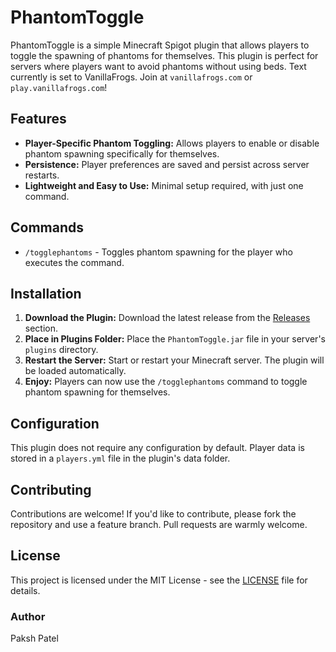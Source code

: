 # PhantomToggle

PhantomToggle is a simple Minecraft Spigot plugin that allows players to toggle the spawning of phantoms for themselves. This plugin is perfect for servers where players want to avoid phantoms without using beds.
Text currently is set to VanillaFrogs. Join at `vanillafrogs.com` or `play.vanillafrogs.com`!

## Features

- **Player-Specific Phantom Toggling:** Allows players to enable or disable phantom spawning specifically for themselves.
- **Persistence:** Player preferences are saved and persist across server restarts.
- **Lightweight and Easy to Use:** Minimal setup required, with just one command.

## Commands

- `/togglephantoms` - Toggles phantom spawning for the player who executes the command.

## Installation

1. **Download the Plugin:** Download the latest release from the [Releases](https://github.com/PakshP/PhantomToggle/releases) section.
2. **Place in Plugins Folder:** Place the `PhantomToggle.jar` file in your server's `plugins` directory.
3. **Restart the Server:** Start or restart your Minecraft server. The plugin will be loaded automatically.
4. **Enjoy:** Players can now use the `/togglephantoms` command to toggle phantom spawning for themselves.

## Configuration

This plugin does not require any configuration by default. Player data is stored in a `players.yml` file in the plugin's data folder.

## Contributing

Contributions are welcome! If you'd like to contribute, please fork the repository and use a feature branch. Pull requests are warmly welcome.

## License

This project is licensed under the MIT License - see the [LICENSE](LICENSE) file for details.

### Author
Paksh Patel
